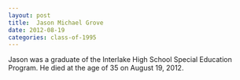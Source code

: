 ```yaml
---
layout: post
title:  Jason Michael Grove
date: 2012-08-19
categories: class-of-1995
---
```

Jason was a graduate of the Interlake High School Special Education Program. He died at the age of 35 on August 19, 2012.
